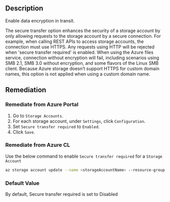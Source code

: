 ## Description

Enable data encryption in transit.

The secure transfer option enhances the security of a storage account by only allowing requests to the storage account by a secure connection. For example, when calling REST APIs to access storage accounts, the connection must use HTTPS. Any requests using HTTP will be rejected when 'secure transfer required' is enabled. When using the Azure files service, connection without encryption will fail, including scenarios using SMB 2.1, SMB 3.0 without encryption, and some flavors of the Linux SMB client. Because Azure storage doesn’t support HTTPS for custom domain names, this option is not applied when using a custom domain name.

## Remediation

### Remediate from Azure Portal

1. Go to `Storage Accounts`.
2. For each storage account, under `Settings`, click `Configuration`.
3. Set `Secure transfer required` to `Enabled`.
4. Click `Save`.

### Remediate from Azure CL

Use the below command to enable `Secure transfer required` for a `Storage Account`

```bash
az storage account update --name <storageAccountName> --resource-group <resourceGroupName> --https-only true
```

### Default Value

By default, Secure transfer required is set to Disabled

